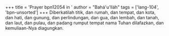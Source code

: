 +++
title = 'Prayer bpn12054 in '
author = "Bahá'u'lláh"
tags = ['lang-104', 'bpn-unsorted']
+++
Diberkatilah titik, dan rumah, dan tempat, dan kota, dan hati, dan gunung, dan perlindungan, dan gua, dan lembah, dan tanah, dan laut, dan pulau, dan padang rumput tempat nama Tuhan dilafazkan, dan kemuliaan-Nya diagungkan.
